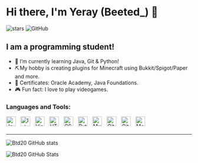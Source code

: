 # Hi there, I'm Yeray (Beeted_) 👋
<img src="https://img.shields.io/github/stars/Btd20?label=Stars" alt="stars"> <img alt="GitHub" src="https://img.shields.io/badge/dynamic/json?logo=github&label=GitHub+Followers&labelColor=282c34&color=181717&query=%24.data.totalSubs&url=https%3A%2F%2Fapi.spencerwoo.com%2Fsubstats%2F%3Fsource%3Dgithub%26queryKey%3DBtd20&longCache=true"/>

## I am a programming student!

- 🌱 I’m currently learning Java, Git & Python!
- ⛏️ My hobby is creating plugins for Minecraft using Bukkit/Spigot/Paper and more.
- 📝 Certificates: Oracle Academy, Java Foundations.
- 🎮 Fun fact: I love to play videogames.

### Languages and Tools:

<img align="left" alt="Java" width="26px" src="https://i.imgur.com/YMylfsb.png" style="padding-right:10px;" />
<img align="left" alt="IntellijIdea" width="26px" src="https://i.imgur.com/uVz4XWJ.png" style="padding-right:10px;" />
<img align="left" alt="Visual Studio Code" width="26px" src="https://cdn.jsdelivr.net/gh/devicons/devicon/icons/vscode/vscode-original.svg" style="padding-right:10px;" />
<img align="left" alt="HTML5" width="26px" src="https://cdn.jsdelivr.net/gh/devicons/devicon/icons/html5/html5-original.svg" style="padding-right:10px;" />
<img align="left" alt="CSS3" width="26px" src="https://cdn.jsdelivr.net/gh/devicons/devicon/icons/css3/css3-original.svg" style="padding-right:10px;" />
<img align="left" alt="Python" width="26px" src="https://i.imgur.com/e3QdEw0.png" style="padding-right:10px;" />
<img align="left" alt="MySQL" width="26px" src="https://cdn.jsdelivr.net/gh/devicons/devicon/icons/mysql/mysql-original.svg" style="padding-right:10px;" />
<img align="left" alt="GitHub" width="26px" src="https://user-images.githubusercontent.com/3369400/139447912-e0f43f33-6d9f-45f8-be46-2df5bbc91289.png" style="padding-right:10px;" />
<img align="left" alt="Git" width="26px" src="https://i.imgur.com/JTZKZrd.png" style="padding-right:10px;" />
<img align="left" alt="MongoDB" width="26px" src="https://i.imgur.com/tznP4En.png" style="padding-right:10px;" />


<br />
<br />

---
![Btd20 GitHub stats](https://github-readme-stats.vercel.app/api?username=anuraghazra&show_icons=true&theme=radical)

  <img align="left" alt="Btd20 GitHub Stats" src="https://github-readme-stats.vercel.app/api?username=Btd20&show_icons=true&hide_border=false&title_color=ff652f&icon_color=FFE400&bg_color=09131B&text_color=ffffff&border_color=0c1a25" />
